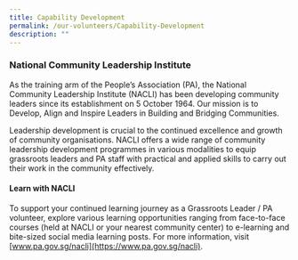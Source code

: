 ```yaml
---
title: Capability Development
permalink: /our-volunteers/Capability-Development
description: ""
---
```

### National Community Leadership Institute

As the training arm of the People’s Association (PA), the National Community Leadership Institute (NACLI) has been developing community leaders since its establishment on 5 October 1964. Our mission is to Develop, Align and Inspire Leaders in Building and Bridging Communities. 

Leadership development is crucial to the continued excellence and growth of community organisations. NACLI offers a wide range of community leadership development programmes in various modalities to equip grassroots leaders and PA staff with practical and applied skills to carry out their work in the community effectively. 

####  Learn with NACLI

To support your continued learning journey as a Grassroots Leader / PA volunteer, explore various learning opportunities ranging from face-to-face courses (held at NACLI or your nearest community center) to e-learning and bite-sized social media learning posts. For more information, visit [www.pa.gov.sg/nacli](https://www.pa.gov.sg/nacli).
